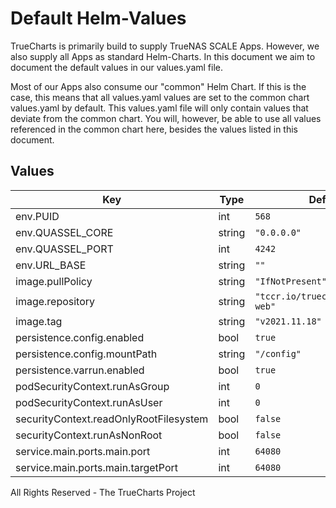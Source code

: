 # Default Helm-Values

TrueCharts is primarily build to supply TrueNAS SCALE Apps.
However, we also supply all Apps as standard Helm-Charts. In this document we aim to document the default values in our values.yaml file.

Most of our Apps also consume our "common" Helm Chart.
If this is the case, this means that all values.yaml values are set to the common chart values.yaml by default. This values.yaml file will only contain values that deviate from the common chart.
You will, however, be able to use all values referenced in the common chart here, besides the values listed in this document.

## Values

| Key | Type | Default | Description |
|-----|------|---------|-------------|
| env.PUID | int | `568` |  |
| env.QUASSEL_CORE | string | `"0.0.0.0"` |  |
| env.QUASSEL_PORT | int | `4242` |  |
| env.URL_BASE | string | `""` |  |
| image.pullPolicy | string | `"IfNotPresent"` |  |
| image.repository | string | `"tccr.io/truecharts/quassel-web"` |  |
| image.tag | string | `"v2021.11.18"` |  |
| persistence.config.enabled | bool | `true` |  |
| persistence.config.mountPath | string | `"/config"` |  |
| persistence.varrun.enabled | bool | `true` |  |
| podSecurityContext.runAsGroup | int | `0` |  |
| podSecurityContext.runAsUser | int | `0` |  |
| securityContext.readOnlyRootFilesystem | bool | `false` |  |
| securityContext.runAsNonRoot | bool | `false` |  |
| service.main.ports.main.port | int | `64080` |  |
| service.main.ports.main.targetPort | int | `64080` |  |

All Rights Reserved - The TrueCharts Project
